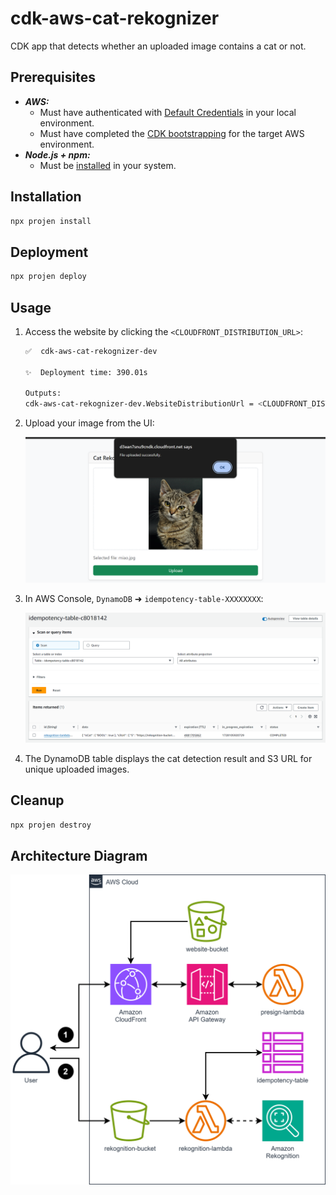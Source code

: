 # cdk-aws-cat-rekognizer

CDK app that detects whether an uploaded image contains a cat or not.

## Prerequisites

- **_AWS:_**
  - Must have authenticated with [Default Credentials](https://docs.aws.amazon.com/cdk/v2/guide/cli.html#cli_auth) in your local environment.
  - Must have completed the [CDK bootstrapping](https://docs.aws.amazon.com/cdk/v2/guide/bootstrapping.html) for the target AWS environment.
- **_Node.js + npm:_**
  - Must be [installed](https://docs.npmjs.com/downloading-and-installing-node-js-and-npm) in your system.

## Installation

```sh
npx projen install
```

## Deployment

```sh
npx projen deploy
```

## Usage

1. Access the website by clicking the `<CLOUDFRONT_DISTRIBUTION_URL>`:

   ```sh
   ✅  cdk-aws-cat-rekognizer-dev

   ✨  Deployment time: 390.01s

   Outputs:
   cdk-aws-cat-rekognizer-dev.WebsiteDistributionUrl = <CLOUDFRONT_DISTRIBUTION_URL>
   ```

2. Upload your image from the UI:

   ![Upload Image](./src/assets/upload.png)

3. In AWS Console, `DynamoDB` ➜ `idempotency-table-XXXXXXXX`:

   ![Persist Data](./src/assets/idempotency.png)

4. The DynamoDB table displays the cat detection result and S3 URL for unique uploaded images.

## Cleanup

```sh
npx projen destroy
```

## Architecture Diagram

![Architecture Diagram](./src/assets/arch.svg)
